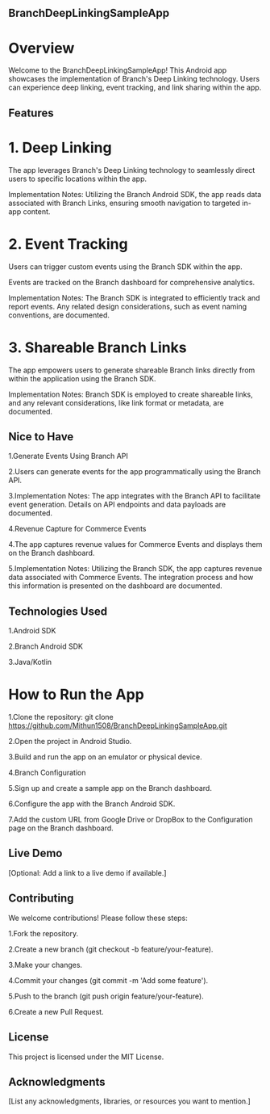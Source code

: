 ## BranchDeepLinkingSampleApp
# Overview
Welcome to the BranchDeepLinkingSampleApp! This Android app showcases the implementation of Branch's Deep Linking technology. Users can experience deep linking, event tracking, and link sharing within the app.

## Features

# 1. Deep Linking
The app leverages Branch's Deep Linking technology to seamlessly direct users to specific locations within the app.

Implementation Notes: Utilizing the Branch Android SDK, the app reads data associated with Branch Links, ensuring smooth navigation to targeted in-app content.

# 2. Event Tracking
Users can trigger custom events using the Branch SDK within the app.

Events are tracked on the Branch dashboard for comprehensive analytics.

Implementation Notes: The Branch SDK is integrated to efficiently track and report events. Any related design considerations, such as event naming conventions, are documented.

# 3. Shareable Branch Links
The app empowers users to generate shareable Branch links directly from within the application using the Branch SDK.

Implementation Notes: Branch SDK is employed to create shareable links, and any relevant considerations, like link format or metadata, are documented.

## Nice to Have
1.Generate Events Using Branch API

2.Users can generate events for the app programmatically using the Branch API.

3.Implementation Notes: The app integrates with the Branch API to facilitate event generation. Details on API endpoints and data payloads are documented.

4.Revenue Capture for Commerce Events

4.The app captures revenue values for Commerce Events and displays them on the Branch dashboard.

5.Implementation Notes: Utilizing the Branch SDK, the app captures revenue data associated with Commerce Events. The integration process and how this information is presented on the dashboard are documented.

## Technologies Used
1.Android SDK

2.Branch Android SDK

3.Java/Kotlin 

# How to Run the App

1.Clone the repository: git clone https://github.com/Mithun1508/BranchDeepLinkingSampleApp.git

2.Open the project in Android Studio.

3.Build and run the app on an emulator or physical device.

4.Branch Configuration

5.Sign up and create a sample app on the Branch dashboard.

6.Configure the app with the Branch Android SDK.

7.Add the custom URL from Google Drive or DropBox to the Configuration page on the Branch dashboard.

## Live Demo
[Optional: Add a link to a live demo if available.]

## Contributing
We welcome contributions! Please follow these steps:

1.Fork the repository.

2.Create a new branch (git checkout -b feature/your-feature).

3.Make your changes.

4.Commit your changes (git commit -m 'Add some feature').

5.Push to the branch (git push origin feature/your-feature).

6.Create a new Pull Request.

## License
This project is licensed under the MIT License.

## Acknowledgments
[List any acknowledgments, libraries, or resources you want to mention.]

